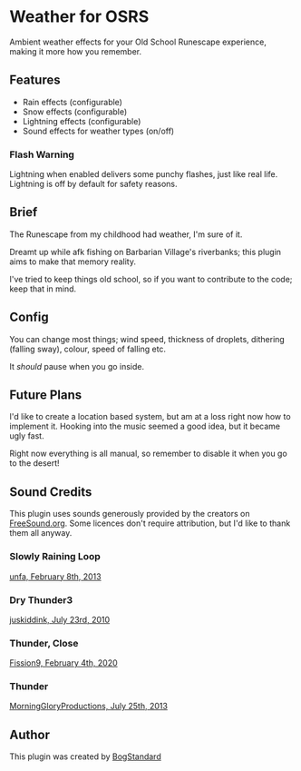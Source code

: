 # Weather for OSRS
Ambient weather effects for your Old School Runescape experience, making it more how you remember.

## Features
- Rain effects (configurable)
- Snow effects (configurable)
- Lightning effects (configurable)
- Sound effects for weather types (on/off)

### Flash Warning
Lightning when enabled delivers some punchy flashes, just like real life. 
Lightning is off by default for safety reasons.

## Brief
The Runescape from my childhood had weather, I'm sure of it.

Dreamt up while afk fishing on Barbarian Village's riverbanks; this plugin aims to make that memory reality.

I've tried to keep things old school, so if you want to contribute to the code; keep that in mind.

## Config
You can change most things; wind speed, thickness of droplets, dithering (falling sway), colour, speed of falling etc.

It *should* pause when you go inside.

## Future Plans
I'd like to create a location based system, but am at a loss right now how to implement it. Hooking into the music seemed a good idea, but it became ugly fast.

Right now everything is all manual, so remember to disable it when you go to the desert!

## Sound Credits
This plugin uses sounds generously provided by the creators on [FreeSound.org](https://freesound.org/). 
Some licences don't require attribution, but I'd like to thank them all anyway.

### Slowly Raining Loop
[unfa, February 8th, 2013](https://freesound.org/people/unfa/sounds/177479/)

### Dry Thunder3
[juskiddink, July 23rd, 2010](https://freesound.org/people/juskiddink/sounds/101948/)

### Thunder, Close
[Fission9, February 4th, 2020](https://freesound.org/people/Fission9/sounds/505113/)

### Thunder
[MorningGloryProductions, July 25th, 2013](https://freesound.org/people/MorningGloryProductions/sounds/195344/)

## Author
This plugin was created by [BogStandard](https://github.com/bogstandard)
